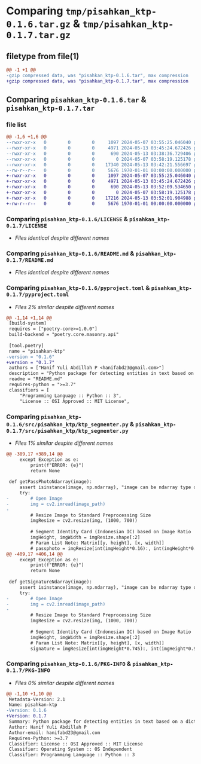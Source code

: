 # Comparing `tmp/pisahkan_ktp-0.1.6.tar.gz` & `tmp/pisahkan_ktp-0.1.7.tar.gz`

## filetype from file(1)

```diff
@@ -1 +1 @@
-gzip compressed data, was "pisahkan_ktp-0.1.6.tar", max compression
+gzip compressed data, was "pisahkan_ktp-0.1.7.tar", max compression
```

## Comparing `pisahkan_ktp-0.1.6.tar` & `pisahkan_ktp-0.1.7.tar`

### file list

```diff
@@ -1,6 +1,6 @@
--rwxr-xr-x   0        0        0     1097 2024-05-07 03:55:25.046040 pisahkan_ktp-0.1.6/LICENSE
--rwxr-xr-x   0        0        0     4971 2024-05-13 03:45:24.672426 pisahkan_ktp-0.1.6/README.md
--rwxr-xr-x   0        0        0      690 2024-05-13 03:38:36.729406 pisahkan_ktp-0.1.6/pyproject.toml
--rwxr-xr-x   0        0        0        0 2024-05-07 03:58:19.125178 pisahkan_ktp-0.1.6/src/pisahkan_ktp/__init__.py
--rwxr-xr-x   0        0        0    17340 2024-05-13 03:42:21.556697 pisahkan_ktp-0.1.6/src/pisahkan_ktp/ktp_segmenter.py
--rw-r--r--   0        0        0     5676 1970-01-01 00:00:00.000000 pisahkan_ktp-0.1.6/PKG-INFO
+-rwxr-xr-x   0        0        0     1097 2024-05-07 03:55:25.046040 pisahkan_ktp-0.1.7/LICENSE
+-rwxr-xr-x   0        0        0     4971 2024-05-13 03:45:24.672426 pisahkan_ktp-0.1.7/README.md
+-rwxr-xr-x   0        0        0      690 2024-05-13 03:52:09.534650 pisahkan_ktp-0.1.7/pyproject.toml
+-rwxr-xr-x   0        0        0        0 2024-05-07 03:58:19.125178 pisahkan_ktp-0.1.7/src/pisahkan_ktp/__init__.py
+-rwxr-xr-x   0        0        0    17216 2024-05-13 03:52:01.904988 pisahkan_ktp-0.1.7/src/pisahkan_ktp/ktp_segmenter.py
+-rw-r--r--   0        0        0     5676 1970-01-01 00:00:00.000000 pisahkan_ktp-0.1.7/PKG-INFO
```

### Comparing `pisahkan_ktp-0.1.6/LICENSE` & `pisahkan_ktp-0.1.7/LICENSE`

 * *Files identical despite different names*

### Comparing `pisahkan_ktp-0.1.6/README.md` & `pisahkan_ktp-0.1.7/README.md`

 * *Files identical despite different names*

### Comparing `pisahkan_ktp-0.1.6/pyproject.toml` & `pisahkan_ktp-0.1.7/pyproject.toml`

 * *Files 2% similar despite different names*

```diff
@@ -1,14 +1,14 @@
 [build-system]
 requires = ["poetry-core>=1.0.0"]
 build-backend = "poetry.core.masonry.api"
 
 [tool.poetry]
 name = "pisahkan-ktp"
-version = "0.1.6"
+version = "0.1.7"
 authors = ["Hanif Yuli Abdillah P <hanifabd23@gmail.com>"]
 description = "Python package for detecting entities in text based on a dictionary and fuzzy similarity"
 readme = "README.md"
 requires-python = ">=3.7"
 classifiers = [
     "Programming Language :: Python :: 3",
     "License :: OSI Approved :: MIT License",
```

### Comparing `pisahkan_ktp-0.1.6/src/pisahkan_ktp/ktp_segmenter.py` & `pisahkan_ktp-0.1.7/src/pisahkan_ktp/ktp_segmenter.py`

 * *Files 1% similar despite different names*

```diff
@@ -389,17 +389,14 @@
     except Exception as e:
         print(f"ERROR: {e}")
         return None
 
 def getPassPhotoNdarray(image):
     assert isinstance(image, np.ndarray), "image can be ndarray type only"
     try:
-        # Open Image
-        img = cv2.imread(image_path)
-
         # Resize Image to Standard Preprocessing Size
         imgResize = cv2.resize(img, (1000, 700))
 
         # Segment Identity Card (Indonesian IC) based on Image Ratio
         imgHeight, imgWidth = imgResize.shape[:2]
         # Param List Note: Matrix[[y, height], [x, width]]
         # passphoto = imgResize[int(imgHeight*0.16):, int(imgHeight*0.90):]
@@ -409,17 +406,14 @@
     except Exception as e:
         print(f"ERROR: {e}")
         return None
 
 def getSignatureNdarray(image):
     assert isinstance(image, np.ndarray), "image can be ndarray type only"
     try:
-        # Open Image
-        img = cv2.imread(image_path)
-
         # Resize Image to Standard Preprocessing Size
         imgResize = cv2.resize(img, (1000, 700))
 
         # Segment Identity Card (Indonesian IC) based on Image Ratio
         imgHeight, imgWidth = imgResize.shape[:2]
         # Param List Note: Matrix[[y, height], [x, width]]
         signature = imgResize[int(imgHeight*0.745):, int(imgHeight*0.90):]
```

### Comparing `pisahkan_ktp-0.1.6/PKG-INFO` & `pisahkan_ktp-0.1.7/PKG-INFO`

 * *Files 0% similar despite different names*

```diff
@@ -1,10 +1,10 @@
 Metadata-Version: 2.1
 Name: pisahkan-ktp
-Version: 0.1.6
+Version: 0.1.7
 Summary: Python package for detecting entities in text based on a dictionary and fuzzy similarity
 Author: Hanif Yuli Abdillah P
 Author-email: hanifabd23@gmail.com
 Requires-Python: >=3.7
 Classifier: License :: OSI Approved :: MIT License
 Classifier: Operating System :: OS Independent
 Classifier: Programming Language :: Python :: 3
```

